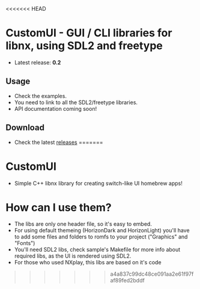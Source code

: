 <<<<<<< HEAD
# CustomUI - GUI / CLI libraries for libnx, using SDL2 and freetype

- Latest release: **0.2**

## Usage

- Check the examples.
- You need to link to all the SDL2/freetype libraries.
- API documentation coming soon!

## Download

- Check the latest [releases](https://github.com/XorTroll/CustomUI/releases)
=======
# CustomUI
- Simple C++ libnx library for creating switch-like UI homebrew apps!

# How can I use them?

- The libs are only one header file, so it's easy to embed.
- For using default themeing (HorizonDark and HorizonLight) you'll have to add some files and folders to romfs to your project ("Graphics" and "Fonts")
- You'll need SDL2 libs, check sample's Makefile for more info about required libs, as the UI is rendered using SDL2.
- For those who used NXplay, this libs are based on it's code
>>>>>>> a4a837c99dc48ce091aa2e61f97faf89fed2bddf
